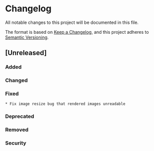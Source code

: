 # Changelog

All notable changes to this project will be documented in this file.

The format is based on [Keep a Changelog](https://keepachangelog.com/en/1.0.0/), and this project 
adheres to [Semantic Versioning](http://semver.org/spec/v2.0.0.html).

## [Unreleased]

### Added

### Changed

### Fixed
    * Fix image resize bug that rendered images unreadable

### Deprecated

### Removed

### Security
